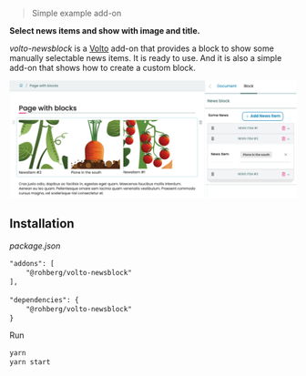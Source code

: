> 
> Simple example add-on
> 

**Select news items and show with image and title.**

*volto-newsblock* is a [Volto](https://github.com/plone/volto) add-on that provides a block to show some manually selectable news items. It is ready to use. And it is also a simple add-on that shows how to create a custom block.

![Edit news block @rohberg/volto-newsblock](https://github.com/rohberg/volto-newsblock/raw/master/public/edit_page.png)


## Installation

*package.json*

```
"addons": [
    "@rohberg/volto-newsblock"
],

"dependencies": {
    "@rohberg/volto-newsblock"
}
```

Run 

```
yarn
yarn start
```
